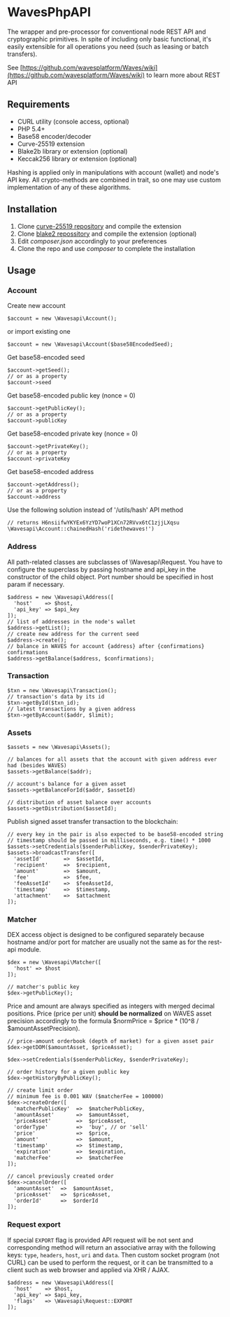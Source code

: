 # WavesPhpAPI

The wrapper and pre-processor for conventional node REST API and cryptographic primitives.
In spite of including only basic functional, it's easily extensible for all operations you need (such as leasing or batch transfers).

See [https://github.com/wavesplatform/Waves/wiki](https://github.com/wavesplatform/Waves/wiki) to learn more about REST API

## Requirements 
  * CURL utility (console access, optional)
  * PHP 5.4+
  * Base58 encoder/decoder
  * Curve-25519 extension
  * Blake2b library or extension (optional)
  * Keccak256 library or extension (optional)

Hashing is applied only in manipulations with account (wallet) and node's API key.
All crypto-methods are combined in trait, so one may use custom implementation of any of these algorithms.

## Installation
1. Clone [curve-25519 repository](https://github.com/mgp25/curve25519-php) and compile the extension
2. Clone [blake2 repossitory](https://github.com/strawbrary/php-blake2) and compile the extension (optional)
3. Edit *composer.json* accordingly to your preferences
4. Clone the repo and use *composer* to complete the installation

## Usage

### Account

Create new account

```$account = new \Wavesapi\Account();```

or import existing one

```$account = new \Wavesapi\Account($base58EncodedSeed);```

Get base58-encoded seed

```
$account->getSeed();
// or as a property
$account->seed
```

Get base58-encoded public key (nonce = 0)

```
$account->getPublicKey();
// or as a property
$account->publicKey
```

Get base58-encoded private key (nonce = 0)

```
$account->getPrivateKey();
// or as a property
$account->privateKey
```

Get base58-encoded address

```
$account->getAddress();
// or as a property
$account->address
```

Use the following solution instead of '/utils/hash' API method
```
// returns H6nsiifwYKYEx6YzYD7woP1XCn72RVvx6tC1zjjLXqsu
\Wavesapi\Account::chainedHash('ridethewaves!')
```

### Address
All path-related classes are subclasses of \Wavesapi\Request. You have to configure the superclass by passing hostname and api_key in the constructor of the child object.
Port number should be specified in host param if necessary.
```
$address = new \Wavesapi\Address([
  'host'    => $host,
  'api_key' => $api_key
]);
// list of addresses in the node's wallet
$address->getList();
// create new address for the current seed
$address->create();
// balance in WAVES for account {address} after {confirmations} confirmations
$address->getBalance($address, $confirmations);
```
### Transaction
```
$txn = new \Wavesapi\Transaction();
// transaction's data by its id 
$txn->getById($txn_id);
// latest transactions by a given address
$txn->getByAccount($addr, $limit);
```
### Assets
```
$assets = new \Wavesapi\Assets();

// balances for all assets that the account with given address ever had (besides WAVES)
$assets->getBalance($addr);

// account's balance for a given asset
$assets->getBalanceForId($addr, $assetId)

// distribution of asset balance over accounts
$assets->getDistribution($assetId);
```

Publish signed asset transfer transaction to the blockchain:
```
// every key in the pair is also expected to be base58-encoded string
// timestamp should be passed in milliseconds, e.g. time() * 1000
$assets->setCredentials($senderPublicKey, $senderPrivateKey);
$assets->broadcastTransfer([
  'assetId'       =>  $assetId,
  'recipient'     =>  $recipient,
  'amount'        =>  $amount,
  'fee'           =>  $fee,
  'feeAssetId'    =>  $feeAssetId,
  'timestamp'     =>  $timestamp,
  'attachment'    =>  $attachment
]);
```

### Matcher

DEX access object is designed to be configured separately because hostname and/or port for matcher are usually not the same as for the rest-api module.

```
$dex = new \Wavesapi\Matcher([
  'host' => $host
]);

// matcher's public key
$dex->getPublicKey();
```

Price and amount are always specified as integers with merged decimal positions.
Price (price per unit) **should be normalized** on WAVES asset precision accordingly to the formula $normPrice = $price * (10^8 / $amountAssetPrecision).

```
// price-amount orderbook (depth of market) for a given asset pair
$dex->getDOM($amountAsset, $priceAsset);

$dex->setCredentials($senderPublicKey, $senderPrivateKey);

// order history for a given public key
$dex->getHistoryByPublicKey();

// create limit order
// minimum fee is 0.001 WAV ($matcherFee = 100000)
$dex->createOrder([
  'matcherPublicKey'  =>  $matcherPublicKey,
  'amountAsset'       =>  $amountAsset,
  'priceAsset'        =>  $priceAsset,
  'orderType'         =>  'buy', // or 'sell'
  'price'             =>  $price,
  'amount'            =>  $amount,
  'timestamp'         =>  $timestamp,
  'expiration'        =>  $expiration,
  'matcherFee'        =>  $matcherFee 
]);

// cancel previously created order
$dex->cancelOrder([
  'amountAsset'  =>  $amountAsset,
  'priceAsset'   =>  $priceAsset,
  'orderId'      =>  $orderId
]);
```
### Request export
If special `EXPORT` flag is provided API request will be not sent and corresponding method will return an associative array with the following keys: `type`, `headers`, `host`, `uri` and `data`. Then custom socket program (not CURL) can be used to perform the request, or it can be transmitted to a client such as web browser and applied via XHR / AJAX.
```
$address = new \Wavesapi\Address([
  'host'    => $host,
  'api_key' => $api_key,
  'flags'   => \Wavesapi\Request::EXPORT
]);

